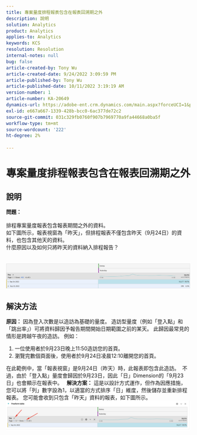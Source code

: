 ```yaml
---
title: 專案量度排程報表包含在報表回溯期之外
description: 說明
solution: Analytics
product: Analytics
applies-to: Analytics
keywords: KCS
resolution: Resolution
internal-notes: null
bug: false
article-created-by: Tony Wu
article-created-date: 9/24/2022 3:09:59 PM
article-published-by: Tony Wu
article-published-date: 10/11/2022 3:19:19 AM
version-number: 1
article-number: KA-20649
dynamics-url: https://adobe-ent.crm.dynamics.com/main.aspx?forceUCI=1&pagetype=entityrecord&etn=knowledgearticle&id=0d31ceec-1a3c-ed11-9db1-0022480869de
exl-id: e667a667-1339-428b-bcc0-6ac377de72c2
source-git-commit: 031c329fb0760f907b7969770a9fa44668a0ba5f
workflow-type: tm+mt
source-wordcount: '222'
ht-degree: 2%

---
```


# 專案量度排程報表包含在報表回溯期之外

## 說明

<b>問題：
<br> </b>
<br>排程專案量度報表包含報表期間之外的資料。
<br>如下圖所示，報表視窗為「昨天」，但排程報表不僅包含昨天（9月24日）的資料，也包含其他天的資料。
<br>什麼原因以及如何只將昨天的資料納入排程報告？
<br> 
<br> 
<br>![](assets/___22f102a4-1b3c-ed11-9db1-0022480869de___.png)

## 解決方法


<b>原因：</b>
因為登入次數是以造訪為基礎的量度。
造訪型量度（例如「登入點」和「跳出率」）可將資料歸因予報告期間開始日期範圍之前的某天。 此歸因最常見的情形是跨越午夜的造訪。 例如：

1. 一位使用者於9月23日晚上11:50造訪您的首頁。
2. 瀏覽完數個頁面後，使用者於9月24日凌晨12:10離開您的首頁。


在此範例中，當「報表視窗」是9月24日（昨天）時，此報表即包含此造訪。 
不過，由於「登入點」量度會歸因於9月23日，因此「日」Dimension的「9月23日」也會顯示在報表中。
 
<b>解決方案：</b>
這是以設計方式運作，但作為因應措施，您可以將「列」數字設為1，以適當的方式排序「日」維度，然後儲存並重新排程報表。 您可能會收到只包含「昨天」資料的報表，如下圖所示。
 
![](assets/0905936a-1b3c-ed11-9db1-0022480869de.png)
